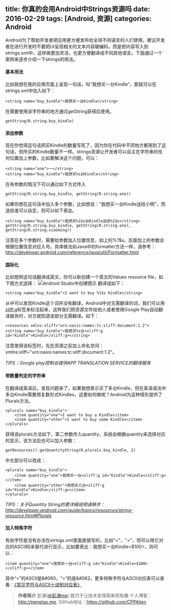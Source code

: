 title: 你真的会用Android中Strings资源吗
date: 2016-02-29
tags: [Android, 资源]
categories: Android
---
Android为了帮助开发者把应用更方便发布给全球不同语言的人们使用，建议开发者在进行开发时不要把UI呈现相关的文本内容硬编码，而是把内容写入到strings.xml中，这样做更加灵活，也更方便翻译成不同其他语言。下面通过一个案例来逐步介绍一下strings的用法。

#### 基本用法
比如我想在我的应用页面上呈现一句话，叫“我想买一台Kindle”，那就可以在strings.xml中加入如下：
```
<string name="buy_kindle">我想买一台Kindle</string>
```
在需要使用该字符串的地方通过getString获得后使用。
```
getString(R.string.buy_kindle)
```

#### 添加参数
现在你觉得这句话把买Kindle的数量写死了，因为你在代码中不同地方都用到了这句话，但所买的Kindle数量不一样。strings资源让开发者可以自主在字符串的任何位置加上参数，比如要解决这个问题，可以：
```
<string name="one">一</string>
<string name="buy_kindle">我想买%s台Kindle</string>
```
在有参数的情况下可以通过如下方式传入
```
getString(R.string.buy_kindle, getString(R.string.one))
```
如果你想在这句话中加入多个参数，比如想说：“我想买一台Kindle送给小明”，而送给谁可以自定，则可以如下表达。
```
<string name="buy_kindle">我想买%1$s台Kindle送给%2$s</string>
getString(R.string.buy_kindle, getString(R.string.one), getString(R.string.xiaoming))
```
注意在多个参数时，需要给参数加入位置信息，如上的%1$s。后面加上的参数会根据位置信息对应入号。具体做法如Java中的formatter方法一样，请参考：
http://developer.android.com/reference/java/util/Formatter.html

#### 国际化
比如想把这句话翻译成英文，你可以新创建一个英文的Values resource file，如下图方式选择：
![Android Studio中创建图示](http://upload-images.jianshu.io/upload_images/1362430-53194070e13fe9b1.png?imageMogr2/auto-orient/strip%7CimageView2/2/w/1240)
翻译成如下：
```
<string name="buy_kindle">I want to buy %1$s Kindle</string>
```

从中可以发现Kindle这个词并没有翻译，Android中对无需翻译的词，我们可以用<xliff:g>标签来标注起来，这样我们把资源文件给他人或者使用Google Play自动翻译服务时，对方就知道该部分无需翻译。如下：
```
<resources xmlns:xliff="urn:oasis:names:tc:xliff:document:1.2">
<string name="buy_kindle">我想买%s台<xliff:g id="Kindle">Kindle</xliff:g></string>
```
注意使用该标签时，先在资源之前加上命名空间：
xmlns:xliff="urn:oasis:names:tc:xliff:document:1.2"。

*TIPS：Google play控制台提供APP TRANSLATION SERVICE的翻译服务*

#### 带数量判定的字符串
在翻译成英语后，发现问题来了，如果我想表示买了多台Kindle，但在英语语法中多台Kindle需要用复数形式Kindles，这要如何做呢？Android为这种情形提供了Plurals方法。
```
<plurals name="buy_kindle">   
    <item quantity="one">I want to buy a Kindle</item>    
    <item quantity="other">I want to buy some Kindles</item>
</plurals>
```
获得该plurals方法如下，第二参数传入quantity，系统会根据quantity来选择对应的显示，该方法后也可以加入参数：
```
getResources().getQuantityString(R.plurals.buy_kindle, 2)
```
中文部分可以改成：
```
<plurals name="buy_kindle">    
    <item quantity="one">我想买一台<xliff:g id="Kindle">Kindle</xliff:g></item>    
    <item quantity="other">我想买几台<xliff:g id="Kindle">Kindle</xliff:g></item>
</plurals>
```

*TIPS：关于Quantity String的更详细说明请移步：
http://developer.android.com/guide/topics/resources/string-resource.html#Plurals*

#### 加入特殊字符
有些字符是没有办法在strings.xml里面直接写的，比如"<"，">"，但可以用它对应的ASCII码来替代进行显示，比如要表达：我想买一台Kindle<$100>，则可以：
```
<item quantity="one">我想买一台<xliff:g id="Kindle">Kindle<$100></xliff:g></item> 
```
其中“<”的ASCII是&#060，“>”的是&#062。更多特殊字符与ASCII对应表可以查看：[《常见字符与ASCII十进制对应表》](http://www.jianshu.com/p/150f6c9e450a)

>**作者简介**
彭涛([@彭涛me](http://weibo.com/creaspan)) 致力于让技术变得简单而有趣
个人博客：http://pengtao.me, GitHub地址：https://github.com/CPPAlien
